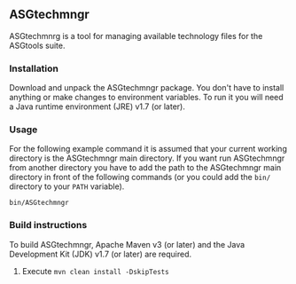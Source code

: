ASGtechmngr
-----------

ASGtechmnrg is a tool for managing available technology files for the ASGtools suite.

### Installation ###

Download and unpack the ASGtechmngr package. You don't have to install anything or make changes to environment variables. To run it you will need a Java runtime environment (JRE) v1.7 (or later).

### Usage ###

For the following example command it is assumed that your current working directory is the ASGtechmngr main directory. If you want run ASGtechmngr from another directory you have to add the path to the ASGtechmngr main directory in front of the following commands (or you could add the `bin/` directory to your `PATH` variable).

    bin/ASGtechmngr

### Build instructions ###

To build ASGtechmngr, Apache Maven v3 (or later) and the Java Development Kit (JDK) v1.7 (or later) are required.

1. Execute `mvn clean install -DskipTests`
